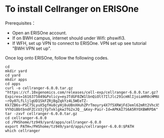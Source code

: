 # To install Cellranger on ERISOne

Prerequisites：
- Open an ERISOne account.
- If on BWH campus, internet should under Wifi: phswifi3.
- If WFH, set up VPN to connect to ERISOne. VPN set up see tutorial "BWH VPN set up".

Once log onto ERISOne, follow the following codes. 
```
cd
mkdir yard
cd yard
mkdir apps
cd apps
curl -o cellranger-6.0.0.tar.gz "https://cf.10xgenomics.com/releases/cell-exp/cellranger-6.0.0.tar.gz?Expires=1616375849&Policy=eyJTdGF0ZW1lbnQiOlt7IlJlc291cmNlIjoiaHR0cHM6Ly9jZi4xMHhnZW5vbWljcy5jb20vcmVsZWFzZXMvY2VsbC1leHAvY2VsbHJhbmdlci02LjAuMC50YXIuZ3oiLCJDb25kaXRpb24iOnsiRGF0ZUxlc3NUaGFuIjp7IkFXUzpFcG9jaFRpbWUiOjE2MTYzNzU4NDl9fX1dfQ__&Signature=XlsdSdwGmuKJZZm1CudfNfVUF0hBJ7AnG63UK4I1rZQMdIem9ANlXvcuozJYGi1R9JMHEO8siNpqVHlUj9u9gyLx~DI4~XEYpheH6offBuY14jd7IFl4za1rXj6FG1eTLXHzDSe8bllLAgWmFp7DkZ4Nk0oq6OaFboDCOj150Iey7-~rOy07LfLljlgUD1SkFZRjBgZqkYz4L5WEeTZ-Kk7ZB6s~PSC75LyuX5gfHu8cyHj8uUBnXHuhZPrTmoyry4X7f5XRWjFdJeml62mRt2VhcX5bA7pA9rtkRxsywj7UBEUcGNt-VYhDiBbtbndFZCcU3jYpTxklgkwJTG2xJQ__&Key-Pair-Id=APKAI7S6A5RYOXBWRPDA"
tar -zxvf cellranger-6.0.0.tar.gz
cd cellranger-6.0.0
cd /PHShome/tz949/yard/apps/cellranger-6.0.0
export PATH=/PHShome/tz949/yard/apps/cellranger-6.0.0:$PATH
which cellranger
```

